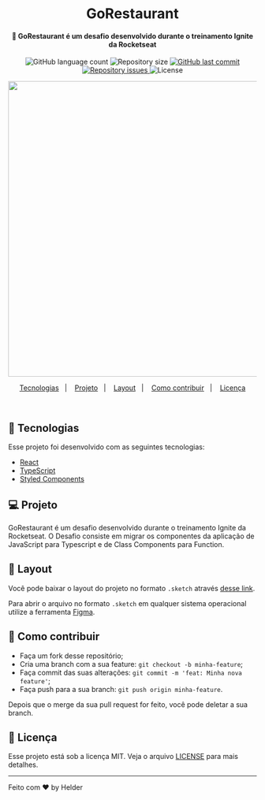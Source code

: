 <h1 align="center">
    GoRestaurant
</h1>

<h4 align="center">
  🚀 GoRestaurant é um desafio desenvolvido durante o treinamento Ignite da Rocketseat
</h4>
<p align="center">
  <img alt="GitHub language count" src="https://img.shields.io/github/languages/count/helderavila/ignite-gorestaurant?style=for-the-badge">

  <img alt="Repository size" src="https://img.shields.io/github/repo-size/helderavila/ignite-gorestaurant?style=for-the-badge">

  <a href="https://github.com/helderavila/ignite-gorestaurant/commits/master?style=for-the-badge">
    <img alt="GitHub last commit" src="https://img.shields.io/github/last-commit/helderavila/ignite-gorestaurant?style=for-the-badge">
  </a>

  <a href="https://github.com/helderavila/ignite-gorestaurant/issues?style=for-the-badge">
    <img alt="Repository issues" src="https://img.shields.io/github/issues/helderavila/ignite-gorestaurant?style=for-the-badge">
  </a>

  <img alt="License" src="https://img.shields.io/badge/license-MIT-brightgreen?style=for-the-badge">
</p>

<div align="center">
  <img src="https://i.imgur.com/wyix1lb.png" width="800" height="600">
</div>

<p align="center">
  <a href="#rocket-tecnologias">Tecnologias</a>&nbsp;&nbsp;&nbsp;|&nbsp;&nbsp;&nbsp;
  <a href="#-projeto">Projeto</a>&nbsp;&nbsp;&nbsp;|&nbsp;&nbsp;&nbsp;
  <a href="#-layout">Layout</a>&nbsp;&nbsp;&nbsp;|&nbsp;&nbsp;&nbsp;
  <a href="#-como-contribuir">Como contribuir</a>&nbsp;&nbsp;&nbsp;|&nbsp;&nbsp;&nbsp;
  <a href="#memo-licença">Licença</a>
</p>

<br>

## 🚀 Tecnologias

Esse projeto foi desenvolvido com as seguintes tecnologias:

- [React](https://reactjs.org)
- [TypeScript](https://www.typescriptlang.org/)
- [Styled Components](https://styled-components.com/)

## 💻 Projeto

GoRestaurant é um desafio desenvolvido durante o treinamento Ignite da Rocketseat. O Desafio consiste em migrar os componentes da aplicação de JavaScript para Typescript e de Class Components para Function.

## 🔖 Layout

Você pode baixar o layout do projeto no formato `.sketch` através [desse link](nope).

Para abrir o arquivo no formato `.sketch` em qualquer sistema operacional utilize a ferramenta [Figma](https://figma.com).

## 🤔 Como contribuir

- Faça um fork desse repositório;
- Cria uma branch com a sua feature: `git checkout -b minha-feature`;
- Faça commit das suas alterações: `git commit -m 'feat: Minha nova feature'`;
- Faça push para a sua branch: `git push origin minha-feature`.

Depois que o merge da sua pull request for feito, você pode deletar a sua branch.

## 📝 Licença

Esse projeto está sob a licença MIT. Veja o arquivo [LICENSE](LICENSE.md) para mais detalhes.

---

Feito com ♥ by Helder

